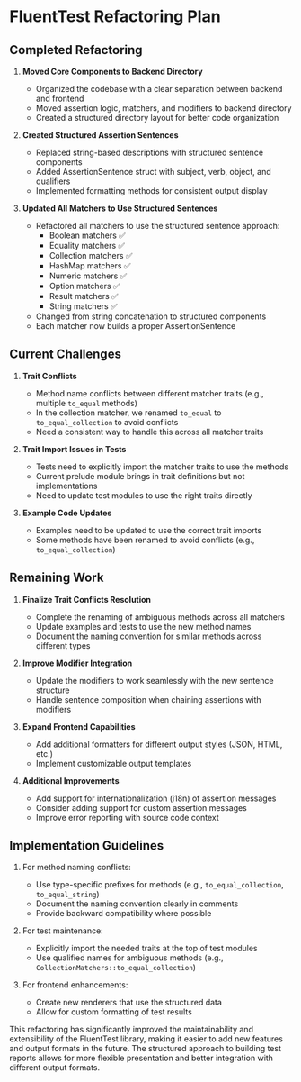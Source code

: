 # FluentTest Refactoring Plan

## Completed Refactoring

1. **Moved Core Components to Backend Directory**
   - Organized the codebase with a clear separation between backend and frontend
   - Moved assertion logic, matchers, and modifiers to backend directory
   - Created a structured directory layout for better code organization

2. **Created Structured Assertion Sentences**
   - Replaced string-based descriptions with structured sentence components
   - Added AssertionSentence struct with subject, verb, object, and qualifiers
   - Implemented formatting methods for consistent output display

3. **Updated All Matchers to Use Structured Sentences**
   - Refactored all matchers to use the structured sentence approach:
     - Boolean matchers ✅
     - Equality matchers ✅
     - Collection matchers ✅
     - HashMap matchers ✅
     - Numeric matchers ✅
     - Option matchers ✅
     - Result matchers ✅
     - String matchers ✅
   - Changed from string concatenation to structured components
   - Each matcher now builds a proper AssertionSentence

## Current Challenges

1. **Trait Conflicts**
   - Method name conflicts between different matcher traits (e.g., multiple `to_equal` methods)
   - In the collection matcher, we renamed `to_equal` to `to_equal_collection` to avoid conflicts
   - Need a consistent way to handle this across all matcher traits

2. **Trait Import Issues in Tests**
   - Tests need to explicitly import the matcher traits to use the methods
   - Current prelude module brings in trait definitions but not implementations
   - Need to update test modules to use the right traits directly

3. **Example Code Updates**
   - Examples need to be updated to use the correct trait imports
   - Some methods have been renamed to avoid conflicts (e.g., `to_equal_collection`)

## Remaining Work

1. **Finalize Trait Conflicts Resolution**
   - Complete the renaming of ambiguous methods across all matchers
   - Update examples and tests to use the new method names
   - Document the naming convention for similar methods across different types

2. **Improve Modifier Integration**
   - Update the modifiers to work seamlessly with the new sentence structure
   - Handle sentence composition when chaining assertions with modifiers

3. **Expand Frontend Capabilities**
   - Add additional formatters for different output styles (JSON, HTML, etc.)
   - Implement customizable output templates

4. **Additional Improvements**
   - Add support for internationalization (i18n) of assertion messages
   - Consider adding support for custom assertion messages
   - Improve error reporting with source code context

## Implementation Guidelines

1. For method naming conflicts:
   - Use type-specific prefixes for methods (e.g., `to_equal_collection`, `to_equal_string`)
   - Document the naming convention clearly in comments
   - Provide backward compatibility where possible

2. For test maintenance:
   - Explicitly import the needed traits at the top of test modules
   - Use qualified names for ambiguous methods (e.g., `CollectionMatchers::to_equal_collection`)

3. For frontend enhancements:
   - Create new renderers that use the structured data
   - Allow for custom formatting of test results

This refactoring has significantly improved the maintainability and extensibility of the FluentTest library, making it easier to add new features and output formats in the future. The structured approach to building test reports allows for more flexible presentation and better integration with different output formats.